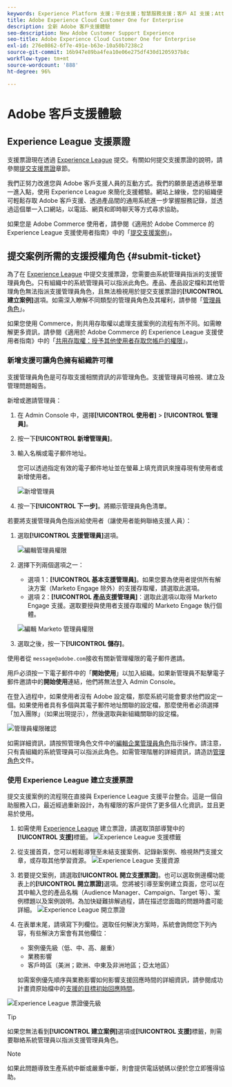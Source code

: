 ```yaml
---
keywords: Experience Platform 支援；平台支援；智慧服務支援；客戶 AI 支援；Attribution AI 支援；rtcdp 支援；提交支援票證；客戶支援
title: Adobe Experience Cloud Customer One for Enterprise
description: 全新 Adobe 客戶支援體驗
seo-description: New Adobe Customer Support Experience
seo-title: Adobe Experience Cloud Customer One for Enterprise
exl-id: 276e0862-6f7e-491e-b63e-10a50b7238c2
source-git-commit: 16b947e89ba4fea10e06e275df430d1205937b8c
workflow-type: tm+mt
source-wordcount: '888'
ht-degree: 96%

---
```


# Adobe 客戶支援體驗

## Experience League 支援票證

支援票證現在透過 [Experience League](https://experienceleague.adobe.com/home#support) 提交。有關如何提交支援票證的說明，請參閱[提交支援票證](#create-a-support-ticket-with-experience-league)章節。

我們正努力改進您與 Adobe 客戶支援人員的互動方式。我們的願景是透過移至單一進入點，使用 Experience League 來簡化支援體驗。網站上線後，您的組織便可輕鬆存取 Adobe 客戶支援、透過產品間的通用系統進一步掌握服務記錄，並透過這個單一入口網站，以電話、網頁和即時聊天等方式尋求協助。

如果您是 Adobe Commerce 使用者，請參閱《適用於 Adobe Commerce 的 Experience League 支援使用者指南》中的「[提交支援案例](https://experienceleague.adobe.com/en/docs/commerce-knowledge-base/kb/help-center-guide/magento-help-center-user-guide#support-case)」。

## 提交案例所需的支援授權角色 {#submit-ticket}

為了在 [Experience League](https://experienceleague.adobe.com/home#support) 中提交支援票證，您需要由系統管理員指派的支援管理員角色。只有組織中的系統管理員可以指派此角色。產品、產品設定檔和其他管理角色無法指派支援管理員角色，且無法檢視用於提交支援票證的&#x200B;**[!UICONTROL 建立案例]**&#x200B;選項。如需深入瞭解不同類型的管理員角色及其權利，請參閱「[管理員角色](admin-roles.md)」。

如果您使用 Commerce，則共用存取權以處理支援案例的流程有所不同。如需瞭解更多資訊，請參閱《適用於 Adobe Commerce 的 Experience League 支援使用者指南》中的「[共用存取權：授予其他使用者存取您帳戶的權限](https://experienceleague.adobe.com/en/docs/commerce-knowledge-base/kb/help-center-guide/magento-help-center-user-guide#shared-access)」。

### 新增支援可讓角色擁有組織許可權

支援管理員角色是可存取支援相關資訊的非管理角色。支援管理員可檢視、建立及管理問題報告。

新增或邀請管理員：

1. 在 Admin Console 中，選擇&#x200B;**[!UICONTROL 使用者]** > **[!UICONTROL 管理員]**。
1. 按一下&#x200B;**[!UICONTROL 新增管理員]**。
1. 輸入名稱或電子郵件地址。 

   您可以透過指定有效的電子郵件地址並在螢幕上填充資訊來搜尋現有使用者或新增使用者。

   ![新增管理員](assets/admin-console-add-admin.png)

1. 按一下&#x200B;**[!UICONTROL 下一步]**。將顯示管理員角色清單。

若要將支援管理員角色指派給使用者（讓使用者能夠聯絡支援人員）：

1. 選取&#x200B;**[!UICONTROL 支援管理員]**&#x200B;選項。

   ![編輯管理員權限](assets/edit-admin-rights.png)

1. 選擇下列兩個選項之一：

   * 選項 1：**[!UICONTROL 基本支援管理員]**。如果您要為使用者提供所有解決方案（Marketo Engage 除外）的支援存取權，請選取此選項。
   * 選項 2：**[!UICONTROL 產品支援管理員]**：選取此選項以取得 Marketo Engage 支援。選取要授與使用者支援存取權的 Marketo Engage 執行個體。

   ![編輯 Marketo 管理員權限](assets/edit-admin-rights-advanced.png)

1. 選取之後，按一下&#x200B;**[!UICONTROL 儲存]**。

使用者從 `message@adobe.com`接收有關新管理權限的電子郵件邀請。

用戶必須按一下電子郵件中的「**開始使用**」以加入組織。如果新管理員不點擊電子郵件邀請中的&#x200B;**開始使用**&#x200B;連結，他們將無法登入 Admin Console。

在登入過程中，如果使用者沒有 Adobe 設定檔，那麼系統可能會要求他們設定一個。如果使用者具有多個與其電子郵件地址關聯的設定檔，那麼使用者必須選擇「加入團隊」（如果出現提示），然後選取與新組織關聯的設定檔。**&#x200B;**

![管理員權限確認](assets/admin-rights-confirmation.png)

如需詳細資訊，請按照管理角色文件中的[編輯企業管理員角色](admin-roles.md#add-enterprise-role)指示操作。請注意，只有貴組織的系統管理員可以指派此角色。如需管理階層的詳細資訊，請造訪[管理角色](admin-roles.md)文件。

### 使用 Experience League 建立支援票證

提交支援案例的流程現在直接與 Experience League 支援平台整合。這是一個自助服務入口，最近經過重新設計，為有權限的客戶提供了更多個人化資訊，並且更易於使用。

1. 如需使用 [Experience League](https://experienceleague.adobe.com/home#support) 建立票證，請選取頂部導覽中的&#x200B;**[!UICONTROL 支援]**&#x200B;標籤。
   ![Experience League 支援標籤](./assets/experience-league-support-tab.png)
1. 從支援首頁，您可以輕鬆導覽至未結支援案例、記錄新案例、檢視熱門支援文章，或存取其他學習資源。
   ![Experience League 支援資源](./assets/experience-league-support-resources.png)
1. 若要提交案例，請選取&#x200B;**[!UICONTROL 開立支援票證]**。也可以選取側邊欄功能表上的&#x200B;**[!UICONTROL 開立票證]**&#x200B;選項。您將被引導至案例建立頁面，您可以在其中輸入您的產品名稱（Audience Manager、Campaign、Target 等）、案例標題以及案例說明。為加快疑難排解過程，請在描述您面臨的問題時盡可能詳細。
   ![Experience League 開立票證](./assets/experience-league-open-ticket.png)
1. 在表單末尾，請填寫下列欄位。選取任何解決方案時，系統會詢問您下列內容，有些解決方案會有其他欄位：

   * 案例優先級（低、中、高、嚴重）
   * 業務影響
   * 客戶時區（美洲；歐洲、中東及非洲地區；亞太地區）

   如需案例優先順序與業務影響如何影響支援回應時間的詳細資訊，請參閱成功計畫資原始檔中的[支援的目標初始回應時間](https://experienceleague.adobe.com/en/docs/support-resources/data-sheets/overview#targeted-initial-response-times-for-support)。

![Experience League 票證優先級](./assets/experience-league-ticket-priority.png)

>[!TIP]
>
> 如果您無法看到&#x200B;**[!UICONTROL 建立案例]**&#x200B;選項或&#x200B;**[!UICONTROL 支援]**&#x200B;標籤，則需要聯絡系統管理員以指派支援管理員角色。








>[!NOTE]
>
> 如果此問題導致生產系統中斷或嚴重中斷，則會提供電話號碼以便於您立即獲得協助。




<!--

## What About the Legacy Systems?

New Tickets/Cases will no longer be able to be submitted in legacy systems as of May 11th.  The [Admin Console](https://adminconsole.adobe.com/) will be used to submit new tickets/cases.

### Existing Tickets/Cases

* Between May 11th and May 20th the legacy systems will remain available to work existing tickets/cases to completion.
* Beginning May 20th the support team will migrate remaining open cases from the legacy systems to the new support experience.  You will receive an email notification regarding how to contact support to continue to work these cases.
-->
